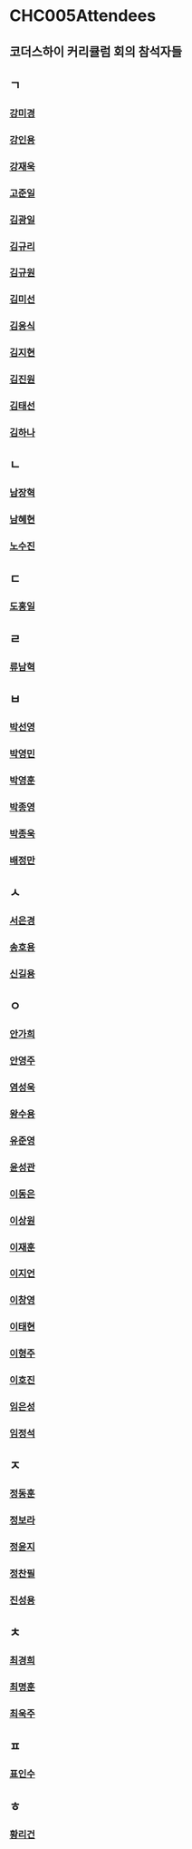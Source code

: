 # CHC005Attendees
## 코더스하이 커리큘럼 회의 참석자들
## ㄱ
### [	강미경	](	https://github.com/CodersHigh/CHC005Attendees/blob/master/mikyungkang.md	)
### [ 강인용	](	https://github.com/CodersHigh/CHC005Attendees/blob/master/inyongkang.md	)
### [	강재욱	](	https://github.com/CodersHigh/CHC005Attendees/blob/master/jewookkang.md	)
### [	고준일	](	https://github.com/CodersHigh/CHC005Attendees/blob/master/joonilko.md	)
### [	김광일	](	https://github.com/CodersHigh/CHC005Attendees/blob/master/kwangilkim.md	)
### [	김규리	](	https://github.com/CodersHigh/CHC005Attendees/blob/master/kyurikim.md	)
### [	김규원	](	https://github.com/CodersHigh/CHC005Attendees/blob/master/kyuwonkim.md	)
### [	김미선	](	https://github.com/CodersHigh/CHC005Attendees/blob/master/miseonkim.md	)
### [	김응식	](	https://github.com/CodersHigh/CHC005Attendees/blob/master/yongsikkim.md	)
### [	김지현	](	https://github.com/CodersHigh/CHC005Attendees/blob/master/jihyunkim.md	)
### [	김진원	](	https://github.com/CodersHigh/CHC005Attendees/blob/master/jinwonkim.md	)
### [	김태선	](	https://github.com/CodersHigh/CHC005Attendees/blob/master/taeseonkim.md	)
### [	김하나	](	https://github.com/CodersHigh/CHC005Attendees/blob/master/hanakim.md	)
## ㄴ
### [	남장혁	](	https://github.com/CodersHigh/CHC005Attendees/blob/master/jangjhjuknam.md	)
### [	남혜현	](	https://github.com/CodersHigh/CHC005Attendees/blob/master/haehyennam.md	)
### [	노수진	](	https://github.com/CodersHigh/CHC005Attendees/blob/master/soojinno.md	)
## ㄷ
### [	도홍일	](	https://github.com/CodersHigh/CHC005Attendees/blob/master/hongildo.md	)
## ㄹ
### [	류남혁	](	https://github.com/CodersHigh/CHC005Attendees/blob/master/namhyukryu.md	)
## ㅂ
### [	박선영	](	https://github.com/CodersHigh/CHC005Attendees/blob/master/seonyongpark.md	)
### [	박영민	](	https://github.com/CodersHigh/CHC005Attendees/blob/master/yongminpark.md	)
### [	박영훈	](	https://github.com/CodersHigh/CHC005Attendees/blob/master/younghoonpark.md	)
### [	박종영	](	https://github.com/CodersHigh/CHC005Attendees/blob/master/jongyoungpark.md	)
### [	박종욱	](	https://github.com/CodersHigh/CHC005Attendees/blob/master/joongwookpark.md	)
### [	배정만	](	https://github.com/CodersHigh/CHC005Attendees/blob/master/jeongminbae.md	)
## ㅅ
### [	서은경	](	https://github.com/CodersHigh/CHC005Attendees/blob/master/eonkeongseo.md	)
### [	송호용	](	https://github.com/CodersHigh/CHC005Attendees/blob/master/hoyongsong.md	)
### [	신길용	](	https://github.com/CodersHigh/CHC005Attendees/blob/master/gilyongshin.md	)
## ㅇ
### [	안가희	](	https://github.com/CodersHigh/CHC005Attendees/blob/master/gaheeahn.md	)
### [	안영주	](	https://github.com/CodersHigh/CHC005Attendees/blob/master/youngjooahn.md	)
### [	염성욱	](	https://github.com/CodersHigh/CHC005Attendees/blob/master/seongookyeom.md	)
### [	왕수용	](	https://github.com/CodersHigh/CHC005Attendees/blob/master/sooyongwang.md	)
### [	유준영	](	https://github.com/CodersHigh/CHC005Attendees/blob/master/joonyoungyoo.md	)
### [	윤성관	](	https://github.com/CodersHigh/CHC005Attendees/blob/master/seongkwanyoon.md	)
### [	이동은	](	https://github.com/CodersHigh/CHC005Attendees/blob/master/dongeunlee.md	)
### [	이상원	](	https://github.com/CodersHigh/CHC005Attendees/blob/master/sangwonlee.md	)
### [	이재훈	](	https://github.com/CodersHigh/CHC005Attendees/blob/master/jaehoonlee.md	)
### [	이지언	](	https://github.com/CodersHigh/CHC005Attendees/blob/master/jiieonlee.md	)
### [	이창영	](	https://github.com/CodersHigh/CHC005Attendees/blob/master/changyounglee.md	)
### [	이태현	](	https://github.com/CodersHigh/CHC005Attendees/blob/master/taehyunlee.md	)
### [	이형주	](	https://github.com/CodersHigh/CHC005Attendees/blob/master/hyangjoolee.md	)
### [	이호진	](	https://github.com/CodersHigh/CHC005Attendees/blob/master/hojinlee.md	)
### [	임은성	](	https://github.com/CodersHigh/CHC005Attendees/blob/master/eonseonglim.md	)
### [	임정석	](	https://github.com/CodersHigh/CHC005Attendees/blob/master/jeongseoklim.md	)
## ㅈ
### [	정동훈	](	https://github.com/CodersHigh/CHC005Attendees/blob/master/donghoonjeong.md	)
### [	정보라	](	https://github.com/CodersHigh/CHC005Attendees/blob/master/borajeong.md	)
### [	정윤지	](	https://github.com/CodersHigh/CHC005Attendees/blob/master/yoonjijeong.md	)
### [	정찬필	](	https://github.com/CodersHigh/CHC005Attendees/blob/master/chanphiljeong.md	)
### [	진성용	](	https://github.com/CodersHigh/CHC005Attendees/blob/master/seongyongjin.md	)
## ㅊ
### [	최경희	](	https://github.com/CodersHigh/CHC005Attendees/blob/master/kyngheechoi.md	)
### [	최명훈	](	https://github.com/CodersHigh/CHC005Attendees/blob/master/myunghoonchoi.md	)
### [	최욱주	](	https://github.com/CodersHigh/CHC005Attendees/blob/master/ookjoochoi.md	)
## ㅍ
### [	표인수	](	https://github.com/CodersHigh/CHC005Attendees/blob/master/insoopyo.md	)
## ㅎ
### [	황리건	](	https://github.com/CodersHigh/CHC005Attendees/blob/master/leegeonhwang.md	)
